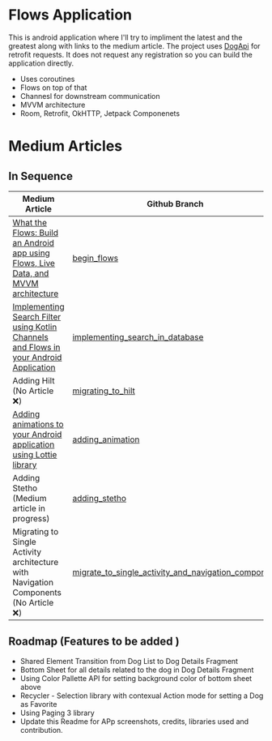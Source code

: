 # Flows  Application

This is android application where I'll try to impliment the latest and the greatest along with links to the medium article. 
The project uses [DogApi](https://dog.ceo/dog-api/documentation/) for retrofit requests. It does not request any registration so you can build the application directly.

  - Uses coroutines
  - Flows on top of that
  - Channesl for downstream communication
  - MVVM architecture
  - Room, Retrofit, OkHTTP, Jetpack Componenets

# Medium Articles
## In Sequence

  | Medium Article  | Github Branch|
| ------ | ------ |
| [What the Flows: Build an Android app using Flows, Live Data, and MVVM architecture](https://proandroiddev.com/what-the-flows-build-an-android-app-using-flows-and-live-data-using-mvvm-architecture-4d3ab807b4dd) | [begin_flows](https://github.com/Shivamdhuria/flows_guide/tree/begin_flows) |
| [Implementing Search Filter using Kotlin Channels and Flows in your Android Application](https://medium.com/@shivamdhuria/implementing-search-filter-using-kotlin-channels-and-flows-in-your-android-application-df7c96e58b19)  | [implementing_search_in_database](https://github.com/Shivamdhuria/flows_guide/tree/implementing_search_in_database)|
| Adding Hilt (No Article ❌) | [migrating_to_hilt](https://github.com/Shivamdhuria/flows_guide/tree/migrating_to_hilt) |
| [Adding animations to your Android application using Lottie library](https://medium.com/@shivamdhuria/adding-animations-to-your-android-application-using-lottie-library-fa2d7197e23b) | [adding_animation](https://github.com/Shivamdhuria/flows_guide/tree/add_animation_final) |
| Adding Stetho (Medium article in progress) | [adding_stetho](https://github.com/Shivamdhuria/flows_guide/tree/adding_stetho) |
| Migrating to Single Activity architecture with Navigation Components (No Article ❌) | [migrate_to_single_activity_and_navigation_component](https://github.com/Shivamdhuria/flows_guide/tree/migrate_to_single_activity_and_navigation_component) |



## Roadmap (Features to be added )
  - Shared Element Transition from Dog List to Dog Details Fragment
  - Bottom Sheet for all details related to the dog in Dog Details Fragment
  - Using Color Pallette API for setting background color of bottom sheet above
  - Recycler - Selection library with contexual Action mode for setting a Dog as Favorite
  - Using Paging 3 library 
  - Update this Readme for APp screenshots, credits, libraries used and contribution.
